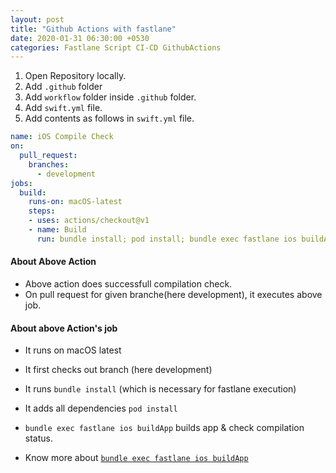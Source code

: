 ```yaml
---
layout: post
title: "Github Actions with fastlane"
date: 2020-01-31 06:30:00 +0530
categories: Fastlane Script CI-CD GithubActions
---
```


1. Open Repository locally.
2. Add `.github` folder
3. Add `workflow` folder inside `.github` folder.
4. Add `swift.yml` file.
5. Add contents as follows in `swift.yml` file.


```yml
name: iOS Compile Check
on:
  pull_request:
    branches:
      - development
jobs:
  build:
    runs-on: macOS-latest
    steps:
    - uses: actions/checkout@v1
    - name: Build
      run: bundle install; pod install; bundle exec fastlane ios buildApp
```

#### About Above Action

- Above action does successfull compilation check.
- On pull request for given branche(here development), it executes above job.

#### About above Action's job

- It runs on macOS latest
- It first checks out branch (here development)
- It runs `bundle install` (which is necessary for fastlane execution)
- It adds all dependencies `pod install`
- `bundle exec fastlane ios buildApp` builds app & check compilation status.

- Know more about [`bundle exec fastlane ios buildApp`](/swift/fastlane/ci-cd/2020/01/31/Fastlane-build-ios-simulator.html)
